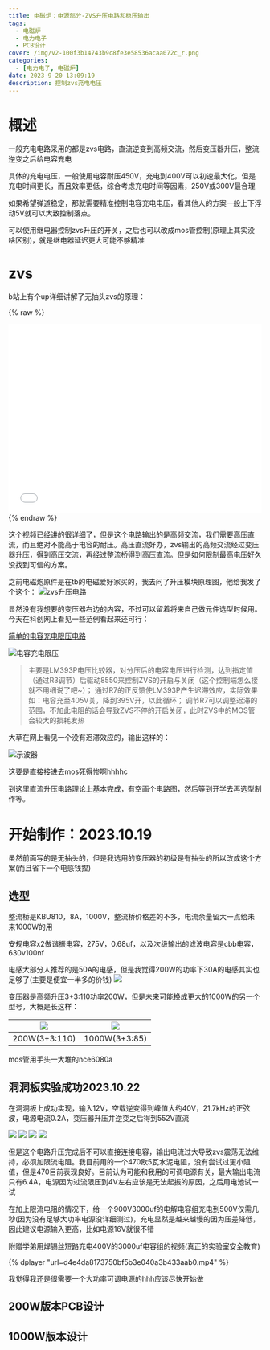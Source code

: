 ```yaml
---
title: 电磁炉：电源部分-ZVS升压电路和稳压输出
tags:
  - 电磁炉
  - 电力电子
  - PCB设计
cover: /img/v2-100f3b14743b9c8fe3e58536acaa072c_r.png
categories:
  - [电力电子, 电磁炉]
date: 2023-9-20 13:09:19
description: 控制zvs充电电压
---
```

# 概述
一般充电电路采用的都是zvs电路，直流逆变到高频交流，然后变压器升压，整流逆变之后给电容充电

具体的充电电压，一般使用电容耐压450V，充电到400V可以初速最大化，但是充电时间更长，而且效率更低，综合考虑充电时间等因素，250V或300V最合理

如果希望弹道稳定，那就需要精准控制电容充电电压，看其他人的方案一般上下浮动5V就可以大致控制落点。

可以使用继电器控制zvs升压的开关，之后也可以改成mos管控制(原理上其实没啥区别)，就是继电器延迟更大可能不够精准

# zvs
b站上有个up详细讲解了无抽头zvs的原理：

{% raw %}
<div style="position: relative; width: 100%; height: 0; padding-bottom: 75%;">
<iframe src="//player.bilibili.com/player.html?aid=683950620&bvid=BV1UU4y127Gt&cid=717467029&page=1" scrolling="no" border="0" frameborder="no" framespacing="0" allowfullscreen="true" style="position: absolute; width: 100%; height: 100%; Left: 0; top: 0;" ></iframe></div>
{% endraw %}

这个视频已经讲的很详细了，但是这个电路输出的是高频交流，我们需要高压直流，而且绝对不能高于电容的耐压。高压直流好办，zvs输出的高频交流经过变压器升压，得到高压交流，再经过整流桥得到高压直流。但是如何限制最高电压好久没找到可信的方案。

之前电磁炮原件是在tb的电磁爱好家买的，我去问了升压模块原理图，他给我发了个这个：
![zvs升压电路](8de9584e18cd329317822012d20e009b.jpg)

显然没有我想要的变压器右边的内容，不过可以留着将来自己做元件选型时候用。
今天在科创网上看见一些范例看起来还可行：

[简单的电容充电限压电路](https://www.kechuang.org/t/53017)

![电容充电限压](电容充电限压.png)

> 主要是LM393P电压比较器，对分压后的电容电压进行检测，达到指定值（通过R3调节）后驱动8550来控制ZVS的开启与关闭（这个控制端怎么接就不用细说了吧~）；
通过R7的正反馈使LM393P产生迟滞效应，实际效果如：电容充至405V关，降到395V开，以此循环；
调节R7可以调整迟滞的范围，不加此电阻的话会导致ZVS不停的开启关闭，此时ZVS中的MOS管会较大的损耗发热

大草在网上看见一个没有迟滞效应的，输出这样的：

![示波器](SDS2502XPlus_PNG_6.png)

这要是直接接进去mos死得惨啊hhhhc

到这里直流升压电路理论上基本完成，有空画个电路图，然后等到开学去再选型制作等。

# 开始制作：2023.10.19
虽然前面写的是无抽头的，但是我选用的变压器的初级是有抽头的所以改成这个方案(而且省下一个电感钱捏)

## 选型

整流桥是KBU810，8A，1000V，整流桥价格差的不多，电流余量留大一点给未来1000W的用

安规电容x2做谐振电容，275V，0.68uf，以及次级输出的滤波电容是cbb电容，630v100nf

电感大部分人推荐的是50A的电感，但是我觉得200W的功率下30A的电感其实也足够了(主要是便宜一半多的价钱)
![](80744d6641f6b1eeb3cd457683ebc8e.jpg)

变压器是高频升压3+3:110功率200W，但是未来可能换成更大的1000W的另一个型号，大概是长这样：

| ![](055435e79723270fdaf48b5150b58e2.jpg)  | ![](11fc579bfb3f5c95989dac205c9dcf4.jpg)  |
| :------------: | :------------: |
|  200W(3+3:110) | 1000W(3+3:85)  |

mos管用手头一大堆的nce6080a

## 洞洞板实验成功2023.10.22

在洞洞板上成功实现，输入12V，空载逆变得到峰值大约40V，21.7kHz的正弦波，电源电流0.2A，变压器升压并逆变之后得到552V直流

![](微信图片_20231022221839_1.jpg)
![](微信图片_20231022221839.jpg)
![](微信图片_20231022221839_2.jpg)
![](微信图片_20231022221839_3.jpg)

但是这个电路升压完成后不可以直接连接电容，输出电流过大导致zvs震荡无法维持，必须加限流电阻。我目前用的一个470欧5瓦水泥电阻，没有尝试过更小阻值，但是470目前表现良好。目前认为可能和我用的可调电源有关，最大输出电流只有6.4A，电源因为过流限压到4V左右应该是无法起振的原因，之后用电池试一试

在加上限流电阻的情况下，给一个900V3000uf的电解电容组充电到500V仅需几秒(因为没有足够大功率电源没详细测过)，充电显然是越来越慢的因为压差降低，因此建议电源输入更高，比如电源16V就很不错

附赠学弟用焊锡丝短路充电400V的3000uf电容组的视频(真正的实验室安全教育)

{% dplayer "url=d4e4da8173750bf5b3e040a3b433aab0.mp4" %}

我觉得我还是很需要一个大功率可调电源的hhh应该尽快开始做

## 200W版本PCB设计

## 1000W版本设计

